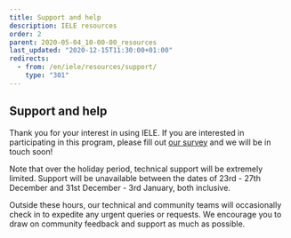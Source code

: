 ```yaml
---
title: Support and help
description: IELE resources
order: 2
parent: 2020-05-04_10-00-00_resources
last_updated: "2020-12-15T11:30:00+01:00"
redirects:
  - from: /en/iele/resources/support/
    type: "301"
---
```

## Support and help

Thank you for your interest in using IELE. If you are interested in participating in this program, please fill out [our survey](https://input-output.typeform.com/to/OJsf0XcD) and we will be in touch soon!

Note that over the holiday period, technical support will be extremely limited. Support will be unavailable between the dates of 23rd - 27th December and 31st December - 3rd January, both inclusive.

Outside these hours, our technical and community teams will occasionally check in to expedite any urgent queries or requests. We encourage you to draw on community feedback and support as much as possible.

